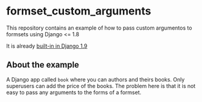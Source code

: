 # formset_custom_arguments

This repository contains an example of how to pass custom argumentos to formsets using Django <= 1.8

It is already [built-in in Django 1.9](https://docs.djangoproject.com/en/1.9/topics/forms/formsets/#passing-custom-parameters-to-formset-forms)

## About the example

A Django app called `book` where you can authors and theirs books.
Only superusers can add the price of the books.  The problem here is that it is not easy to pass any arguments to the forms of a formset.
